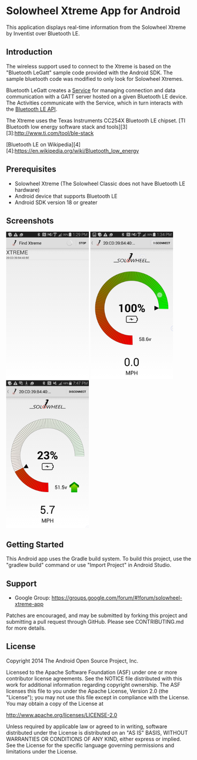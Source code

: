 
Solowheel Xtreme App for Android
================================

This application displays real-time information from the Solowheel Xtreme by Inventist over Bluetooth LE.

Introduction
------------

The wireless support used to connect to the Xtreme is based on the "Bluetooth LeGatt" sample code provided with the Android SDK.
The sample bluetooth code was modified to only look for Solowheel Xtremes.

Bluetooth LeGatt creates a [Service][1] for managing connection and data communication with a GATT server hosted on a given Bluetooth LE device.  
The Activities communicate with the Service, which in turn interacts with the [Bluetooth LE API][2].

[1]:http://developer.android.com/reference/android/app/Service.html
[2]:https://developer.android.com/reference/android/bluetooth/BluetoothGatt.html

The Xtreme uses the Texas Instruments CC254X Bluetooth LE chipset.
[TI Bluetooth low energy software stack and tools][3]
[3]:http://www.ti.com/tool/ble-stack

[Bluetooth LE on Wikipedia][4]
[4]:https://en.wikipedia.org/wiki/Bluetooth_low_energy

Prerequisites
-------------

- Solowheel Xtreme (The Solowheel Classic does not have Bluetooth LE hardware)
- Android device that supports Bluetooth LE
- Android SDK version 18 or greater

Screenshots
-------------

<img src="screenshots/Scan.png" height="400" alt="Screenshot"/> 
<img src="screenshots/GaugeFull.png" height="400" alt="Screenshot"/> 
<img src="screenshots/Gauge.png" height="400" alt="Screenshot"/> 

Getting Started
---------------

This Android app uses the Gradle build system. To build this project, use the
"gradlew build" command or use "Import Project" in Android Studio.

Support
-------

- Google Group: https://groups.google.com/forum/#!forum/solowheel-xtreme-app

Patches are encouraged, and may be submitted by forking this project and
submitting a pull request through GitHub. Please see CONTRIBUTING.md for more details.

License
-------

Copyright 2014 The Android Open Source Project, Inc.

Licensed to the Apache Software Foundation (ASF) under one or more contributor
license agreements.  See the NOTICE file distributed with this work for
additional information regarding copyright ownership.  The ASF licenses this
file to you under the Apache License, Version 2.0 (the "License"); you may not
use this file except in compliance with the License.  You may obtain a copy of
the License at

http://www.apache.org/licenses/LICENSE-2.0

Unless required by applicable law or agreed to in writing, software
distributed under the License is distributed on an "AS IS" BASIS, WITHOUT
WARRANTIES OR CONDITIONS OF ANY KIND, either express or implied.  See the
License for the specific language governing permissions and limitations under
the License.
